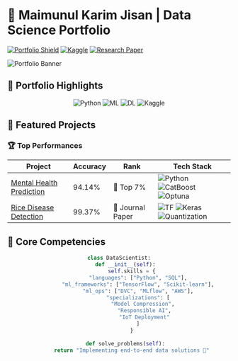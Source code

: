 # 🚀 Maimunul Karim Jisan | Data Science Portfolio 

[![Portfolio Shield](https://img.shields.io/badge/Portfolio-Live-2EA44F?style=for-the-badge&logo=google-chrome&logoColor=white)](https://yourportfolio.com)
[![Kaggle](https://img.shields.io/badge/Kaggle-Profile-20BEFF?style=for-the-badge&logo=kaggle&logoColor=white)](https://www.kaggle.com/maimunulkjisan)
[![Research Paper](https://img.shields.io/badge/Research-Q1_Journal-important?style=for-the-badge&logo=arxiv&logoColor=white)]()

![Portfolio Banner](https://i.imgur.com/3Jm5L9O.png) *<!-- Replace with your actual banner image URL -->*

## 🎯 Portfolio Highlights

<div align="center">
  
  ![Python](https://img.shields.io/badge/Python-Expert-3776AB?style=flat&logo=python&logoColor=white)
  ![ML](https://img.shields.io/badge/Machine_Learning-Pro-FF6F00?style=flat&logo=scikit-learn&logoColor=white) 
  ![DL](https://img.shields.io/badge/Deep_Learning-Specialist-FF6F00?style=flat&logo=tensorflow&logoColor=white)
  ![Kaggle](https://img.shields.io/badge/Kaggle-Competitions-20BEFF?style=flat&logo=kaggle&logoColor=white)

</div>

## 🌟 Featured Projects

### 🏆 Top Performances
| Project | Accuracy | Rank | Tech Stack | 
|---------|----------|------|------------|
| [Mental Health Prediction](https://github.com/...) | 94.14% | 🥈 Top 7% | ![Python][python] ![CatBoost][catboost] ![Optuna][optuna] |
| [Rice Disease Detection](https://github.com/...) | 99.37% | 🏅 Journal Paper | ![TF][tensorflow] ![Keras][keras] ![Quantization][quant] |

[python]: https://img.shields.io/badge/-Python-3776AB?logo=python&logoColor=white
[catboost]: https://img.shields.io/badge/-CatBoost-FF6B00
[optuna]: https://img.shields.io/badge/-Optuna-000000
[tensorflow]: https://img.shields.io/badge/-TensorFlow-FF6F00?logo=tensorflow
[keras]: https://img.shields.io/badge/-Keras-D00000?logo=keras
[quant]: https://img.shields.io/badge/-Quantization-01A4EF

## 🧠 Core Competencies

<div align="center">
  
  ```python
  class DataScientist:
      def __init__(self):
          self.skills = {
              "languages": ["Python", "SQL"],
              "ml_frameworks": ["TensorFlow", "Scikit-learn"],
              "ml_ops": ["DVC", "MLflow", "AWS"],
              "specializations": [
                  "Model Compression", 
                  "Responsible AI",
                  "IoT Deployment"
              ]
          }
          
      def solve_problems(self):
          return "Implementing end-to-end data solutions 🚀"
